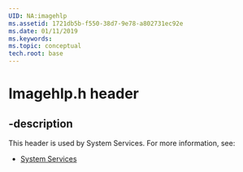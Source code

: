 ```yaml
---
UID: NA:imagehlp
ms.assetid: 1721db5b-f550-38d7-9e78-a802731ec92e
ms.date: 01/11/2019
ms.keywords: 
ms.topic: conceptual
tech.root: base
---
```


# Imagehlp.h header


## -description


This header is used by System Services. For more information, see:

- [System Services](../_base/index.md)

